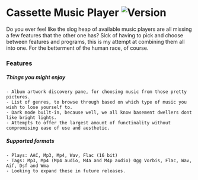 # Cassette Music Player ![Version](https://img.shields.io/badge/Version-v0.1--alpha-red "alpha")

Do you ever feel like the slog heap of available music players are all missing a few features that the other one has? Sick of having to pick and choose between features and programs, this is my attempt at combining them all into one. For the betterment of the human race, of course.

### Features

##### Things you might enjoy
```
- Album artwork discovery pane, for choosing music from those pretty pictures.
- List of genres, to browse through based on which type of music you wish to lose yourself to.
- Dark mode built-in, because well, we all know basement dwellers dont like bright lights.
- Attempts to offer the largest amount of functinality without compromising ease of use and aesthetic.
```
##### Supported formats
```
- Plays: AAC, Mp3, Mp4, Wav, Flac (16 bit)
- Tags: Mp3, Mp4 (Mp4 audio, M4a and M4p audio) Ogg Vorbis, Flac, Wav, Aif, Dsf and Wma
- Looking to expand these in future releases.
```